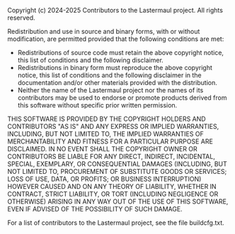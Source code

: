 Copyright (c) 2024-2025
Contributors to the Lastermaul project.  All rights reserved.

Redistribution and use in source and binary forms, with or without
modification, are permitted provided that the following conditions are
met:

  * Redistributions of source code must retain the above copyright 
    notice, this list of conditions and the following disclaimer.
  * Redistributions in binary form must reproduce the above copyright 
    notice, this list of conditions and the following disclaimer in the
    documentation and/or other materials provided with the distribution.
  * Neither the name of the Lastermaul project nor the names of its 
    contributors may be used to endorse or promote products derived from
    this software without specific prior written permission.

THIS SOFTWARE IS PROVIDED BY THE COPYRIGHT HOLDERS AND CONTRIBUTORS "AS
IS" AND ANY EXPRESS OR IMPLIED WARRANTIES, INCLUDING, BUT NOT LIMITED
TO, THE IMPLIED WARRANTIES OF MERCHANTABILITY AND FITNESS FOR A
PARTICULAR PURPOSE ARE DISCLAIMED. IN NO EVENT SHALL THE COPYRIGHT OWNER
OR CONTRIBUTORS BE LIABLE FOR ANY DIRECT, INDIRECT, INCIDENTAL, SPECIAL,
EXEMPLARY, OR CONSEQUENTIAL DAMAGES (INCLUDING, BUT NOT LIMITED TO,
PROCUREMENT OF SUBSTITUTE GOODS OR SERVICES; LOSS OF USE, DATA, OR
PROFITS; OR BUSINESS INTERRUPTION) HOWEVER CAUSED AND ON ANY THEORY OF
LIABILITY, WHETHER IN CONTRACT, STRICT LIABILITY, OR TORT (INCLUDING
NEGLIGENCE OR OTHERWISE) ARISING IN ANY WAY OUT OF THE USE OF THIS
SOFTWARE, EVEN IF ADVISED OF THE POSSIBILITY OF SUCH DAMAGE.

For a list of contributors to the Lastermaul project, see the file buildcfg.txt.
